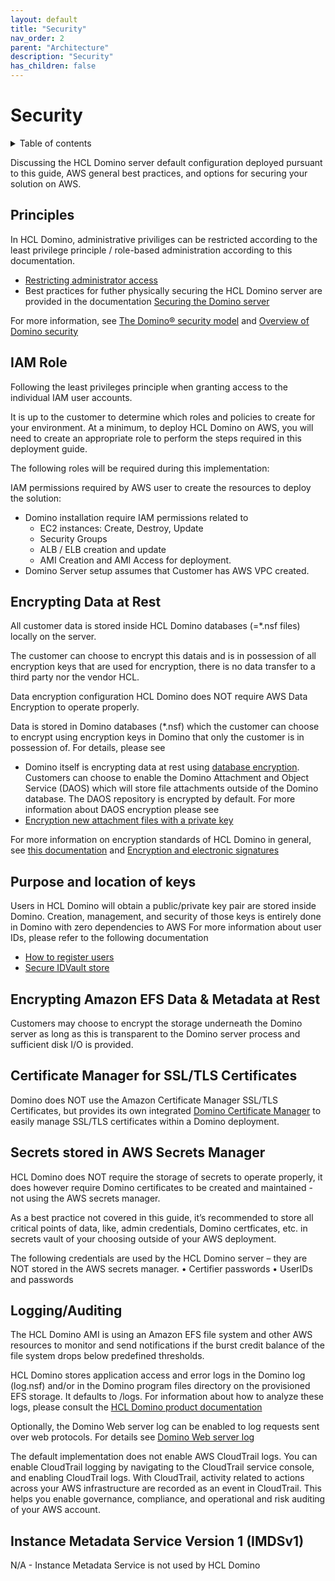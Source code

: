 ```yaml
---
layout: default
title: "Security"
nav_order: 2
parent: "Architecture"
description: "Security"
has_children: false
---
```



<h1>Security</h1>

<details close markdown="block">
  <summary>
    Table of contents
  </summary>
  {: .text-delta }
1. TOC
{:toc}
</details>

Discussing the HCL Domino server default configuration deployed pursuant to this guide, AWS general best practices, and options for securing your solution on AWS.
## Principles

In HCL Domino, administrative priviliges can be restricted according to the least privilege principle / role-based administration according to this documentation.
* [Restricting administrator access](https://help.hcltechsw.com/domino/12.0.2/admin/conf_restrictingadministratoraccess_t.html) 
* Best practices for futher physically securing the HCL Domino server are provided in the documentation [Securing the Domino server](https://help.hcltechsw.com/domino/12.0.2/admin/conf_physicallysecuringthedominoserver_t.html) 

For more information, see [The Domino® security model](https://help.hcltechsw.com/domino/12.0.2/admin/othr_thedominosecuritymodel_c.html)
and [Overview of Domino security](https://help.hcltechsw.com/domino/12.0.0/admin/othr_overviewofdominosecurity_c.html)

## IAM Role

Following the least privileges principle when granting access to the individual IAM user accounts.

It is up to the customer to determine which roles and policies to create for your environment. At a minimum, to deploy HCL Domino on AWS, you will need to create an appropriate role to perform the steps required in this deployment guide.

The following roles will be required during this implementation:

IAM permissions required by AWS user to create the resources to deploy the solution:
* Domino installation require IAM permissions related to 
  - EC2 instances: Create, Destroy, Update
  - Security Groups
  - ALB / ELB creation and update
  - AMI Creation and AMI Access for deployment.
* Domino Server setup assumes that Customer has AWS VPC created.

## Encrypting Data at Rest

All customer data is stored inside HCL Domino databases (=*.nsf files) locally on the server. 

The customer can choose to encrypt this datais and is in possession of all encryption keys that are used for encryption, there is no data transfer to a third party nor the vendor HCL.

Data encryption configuration
HCL Domino does NOT require AWS Data Encryption to operate properly. 

Data is stored in Domino databases (*.nsf) which the customer can choose to encrypt using encryption keys in Domino that only the customer is in possession of. For details, please see  
* Domino itself is encrypting data at rest using [database encryption](https://help.hcltechsw.com/domino/12.0.2/admin/database_encryption.html).
Customers can choose to enable the Domino Attachment and Object Service (DAOS) which will store file attachments outside of the Domino database. The DAOS repository is encrypted by default. For more information about DAOS encryption please see
* [Encryption new attachment files with a private key](https://help.hcltechsw.com/domino/12.0.2/admin/admn_encryptingattachmentfileswithoutsharedkey.html)

For more information on encryption standards of HCL Domino in general, see [this documentation](https://help.hcltechsw.com/domino/12.0.2/admin/conf_aesencryption_c.html) and [Encryption and electronic signatures](https://help.hcltechsw.com/domino/12.0.2/admin/conf_encryption_c.html)

## Purpose and location of keys
Users in HCL Domino will obtain a public/private key pair are stored inside Domino. Creation, management, and security of those keys is entirely done in Domino with zero dependencies to AWS
For more information about user IDs, please refer to the following documentation
* [How to register users](https://help.hcltechsw.com/domino/12.0.2/admin/conf_userregistration_c.html) 
* [Secure IDVault store](https://help.hcltechsw.com/domino/12.0.2/admin/conf_notesidvault_c.html)

## Encrypting Amazon EFS Data & Metadata at Rest

Customers may choose to encrypt the storage underneath the Domino server as long as this is transparent to the Domino server process and sufficient disk I/O is provided.

## Certificate Manager for SSL/TLS Certificates

Domino does NOT use the Amazon Certificate Manager SSL/TLS Certificates, but provides its own integrated [Domino Certificate Manager](https://help.hcltechsw.com/domino/12.0.2/admin/secu_le_using_certificate_manager.html) to easily manage SSL/TLS certificates within a Domino deployment.

## Secrets stored in AWS Secrets Manager

HCL Domino does NOT require the storage of secrets to operate properly, it does however require Domino certificates to be created and maintained - not using the AWS secrets manager.

As a best practice not covered in this guide, it’s recommended to store all critical points of data, like, admin credentials, Domino certficates, etc. in secrets vault of your choosing outside of your AWS deployment. 

The following credentials are used by the HCL Domino server – they are NOT stored in the AWS secrets manager.
•	Certifier passwords
•	UserIDs and passwords


## Logging/Auditing

The HCL Domino AMI is using an Amazon EFS file system and other AWS resources to monitor and send notifications if the burst credit balance of the file system drops below predefined thresholds.

HCL Domino stores application access and error logs in the Domino log (log.nsf) and/or in the Domino program files directory on the provisioned EFS storage. It defaults to <DominoData>/logs. For information about how to analyze these logs, please consult the [HCL Domino product documentation](https://help.hcltechsw.com/domino/12.0.2/admin/admn_thedominoserverloglognsf_c.html)

Optionally, the Domino Web server log can be enabled to log requests sent over web protocols. For details see [Domino Web server log](https://help.hcltechsw.com/domino/12.0.2/admin/admn_thedominowebserverlogdomlognsf_c.html)


The default implementation does not enable AWS CloudTrail logs. You can enable CloudTrail logging by navigating to the CloudTrail service console, and enabling CloudTrail logs.
With CloudTrail, activity related to actions across your AWS infrastructure are recorded as an event in CloudTrail. This helps you enable governance, compliance, and operational and risk auditing of your AWS account.

## Instance Metadata Service Version 1 (IMDSv1)

N/A - Instance Metadata Service is not used by HCL Domino
